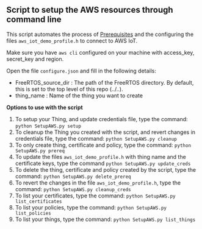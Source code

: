 ## Script to setup the AWS resources through command line

This script automates the process of [Prerequisites](https://docs.aws.amazon.com/freertos/latest/userguide/freertos-prereqs.html) and the configuring the files `aws_iot_demo_profile.h` to connect to AWS IoT.

Make sure you have `aws cli` configured on your machine with access_key, secret_key and region.

Open the file `configure.json` and fill in the following details:
* FreeRTOS_source_dir : The path of the FreeRTOS directory. By default, this is set to the top level of this repo (../..).
* thing_name : Name of the thing you want to create

**Options to use with the script**
1. To setup your Thing, and update credentials file, type the command: `python SetupAWS.py setup`
2. To cleanup the Thing you created with the script, and revert changes in credentials file, type the command: `python SetupAWS.py cleanup`
3. To only create thing, certificate and policy, type the command: `python SetupAWS.py prereq`
4. To update the files `aws_iot_demo_profile.h` with thing name and the certificate keys, type the command `python SetupAWS.py update_creds`
5. To delete the thing, certificate and policy created by the script, type the command: `python SetupAWS.py delete_prereq`
6. To revert the changes in the file `aws_iot_demo_profile.h`, type the command: `python SetupAWS.py cleanup_creds`
7. To list your certificates, type the command: `python SetupAWS.py list_certificates`
8. To list your policies, type the command: `python SetupAWS.py list_policies`
9. To list your things, type the command: `python SetupAWS.py list_things`
